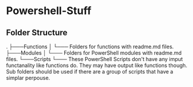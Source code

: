 # Powershell-Stuff

## Folder Structure

.
├───Functions
│   └─── Folders for functions with readme.md files.
├───Modules
│   └─── Folders for PowerShell modules with readme.md files.
└───Scripts
    └─── These PowerShell Scripts don't have any imput functanality like functions do. They may have output like functions though. Sub folders should be used if there are a group of scripts that have a simplar perpouse.
